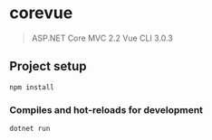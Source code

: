 # corevue

> ASP.NET Core MVC 2.2
> Vue CLI 3.0.3

## Project setup
```
npm install
```

### Compiles and hot-reloads for development
```
dotnet run
```
